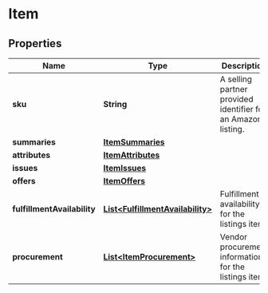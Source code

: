 
# Item

## Properties
Name | Type | Description | Notes
------------ | ------------- | ------------- | -------------
**sku** | **String** | A selling partner provided identifier for an Amazon listing. | 
**summaries** | [**ItemSummaries**](ItemSummaries.md) |  |  [optional]
**attributes** | [**ItemAttributes**](ItemAttributes.md) |  |  [optional]
**issues** | [**ItemIssues**](ItemIssues.md) |  |  [optional]
**offers** | [**ItemOffers**](ItemOffers.md) |  |  [optional]
**fulfillmentAvailability** | [**List&lt;FulfillmentAvailability&gt;**](FulfillmentAvailability.md) | Fulfillment availability for the listings item. |  [optional]
**procurement** | [**List&lt;ItemProcurement&gt;**](ItemProcurement.md) | Vendor procurement information for the listings item. |  [optional]




